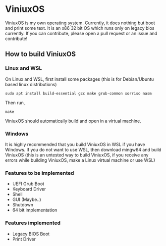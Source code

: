 # ViniuxOS
ViniuxOS is my own operating system. Currently, it does nothing but boot and print some text. It is an x86 32 bit OS which runs only on legacy bios currently. If you can contribute, please open a pull request or an issue and contribute!

## How to build ViniuxOS
### Linux and WSL
On Linux and WSL, first install some packages (this is for Debian/Ubuntu based linux distributions)
```
sudo apt install build-essential gcc make grub-common xorriso nasm
```
Then run,
```
make
```
ViniuxOS should automatically build and open in a virtual machine.
### Windows
It is highly recommended that you build ViniuxOS in WSL if you have Windows. If you do not want to use WSL, then download mingw64 and build ViniuxOS (this is an untested way to build ViniuxOS, if you receive any errors while building ViniuxOS, make a Linux virtual machine or use WSL)

### Features to be implemented

- UEFI Grub Boot
- Keyboard Driver
- Shell
- GUI (Maybe..)
- Shutdown
- 64 bit implementation

### Features implemented

- Legacy BIOS Boot
- Print Driver
